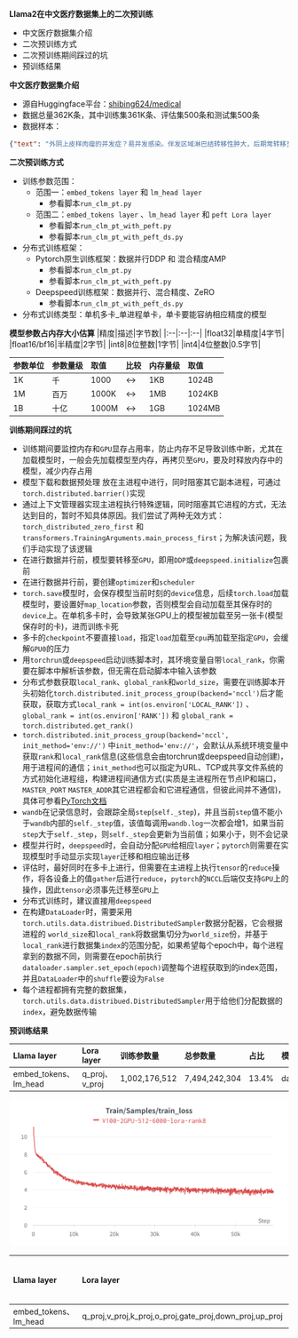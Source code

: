 **Llama2在中文医疗数据集上的二次预训练**
- 中文医疗数据集介绍
- 二次预训练方式
- 二次预训练期间踩过的坑
- 预训练结果

**中文医疗数据集介绍**
- 源自Huggingface平台：[shibing624/medical](https://huggingface.co/datasets/shibing624/medical/viewer/pretrain/train)
- 数据总量362K条，其中训练集361K条、评估集500条和测试集500条
- 数据样本：
```json
{"text": "外阴上皮样肉瘤的并发症？易并发感染。伴发区域淋巴结转移性肿大，后期常转移至肺。"}
```

**二次预训练方式**
- 训练参数范围：
  - 范围一：`embed_tokens layer` 和 `lm_head layer`
    - 参看脚本`run_clm_pt.py`
  - 范围二：`embed_tokens layer` 、`lm_head layer` 和 `peft Lora layer`
    - 参看脚本`run_clm_pt_with_peft.py`
    - 参看脚本`run_clm_pt_with_peft_ds.py`
- 分布式训练框架：
  - Pytorch原生训练框架：数据并行DDP 和 混合精度AMP
    - 参看脚本`run_clm_pt.py`
    - 参看脚本`run_clm_pt_with_peft.py`
  - Deepspeed训练框架：数据并行、混合精度、ZeRO
    - 参看脚本`run_clm_pt_with_peft_ds.py`
- 分布式训练类型：单机多卡_单进程单卡，单卡要能容纳相应精度的模型
  
**模型参数占内存大小估算**
|精度|描述|字节数|
|:--|:--|:--|
|float32|单精度|4字节|
|float16/bf16|半精度|2字节|
|int8|8位整数|1字节|
|int4|4位整数|0.5字节|

|参数单位|参数量级|取值|比较|内存量级|取值|
|:--|:--|:--|:--|:--|:--|
|1K|千|1000|<->|1KB|1024B|
|1M|百万|1000K|<->|1MB|1024KB|
|1B|十亿|1000M|<->|1GB|1024MB|

**训练期间踩过的坑**
- 训练期间要监控内存和`GPU`显存占用率，防止内存不足导致训练中断，尤其在加载模型时，一般会先加载模型至内存，再拷贝至`GPU`，要及时释放内存中的模型，减少内存占用
- 模型下载和数据预处理 放在主进程中进行，同时阻塞其它副本进程，可通过`torch.distributed.barrier()`实现
- 通过上下文管理器实现主进程执行特殊逻辑，同时阻塞其它进程的方式，无法达到目的，暂时不知具体原因。我们尝试了两种无效方式：`torch_distributed_zero_first` 和 `transformers.TrainingArguments.main_process_first`；为解决该问题，我们手动实现了该逻辑
- 在进行数据并行前，模型要转移至`GPU`，即用`DDP`或`deepspeed.initialize`包裹前
- 在进行数据并行前，要创建`optimizer`和`scheduler`
- `torch.save`模型时，会保存模型当前时刻的`device`信息，后续`torch.load`加载模型时，要设置好`map_location`参数，否则模型会自动加载至其保存时的`device`上。在单机多卡时，会导致某张GPU上的模型被加载至另一张卡(模型保存时的卡)，进而训练卡死
- 多卡的`checkpoint`不要直接`load`，指定`load`加载至`cpu`再加载至指定`GPU`，会缓解`GPU0`的压力
- 用`torchrun`或`deepspeed`启动训练脚本时，其环境变量自带`local_rank`，你需要在脚本中解析该参数，但无需在启动脚本中输入该参数
- 分布式参数获取`local_rank`、`global_rank`和`world_size`，需要在训练脚本开头初始化`torch.distributed.init_process_group(backend='nccl')`后才能获取，获取方式`local_rank = int(os.environ['LOCAL_RANK'])` 、`global_rank = int(os.environ['RANK'])` 和 `global_rank = torch.distributed.get_rank()`
- `torch.distributed.init_process_group(backend='nccl', init_method='env://')` 中`init_method='env://'`，会默认从系统环境变量中获取`rank`和`local_rank`信息(这些信息会由torchrun或deepspeed自动创建)，用于进程间的通信；`init_method`也可以指定为URL、TCP或共享文件系统的方式初始化进程组，构建进程间通信方式(实质是主进程所在节点IP和端口，`MASTER_PORT` `MASTER_ADDR`其它进程都会和它进程通信，但彼此间并不通信)，具体可参看[PyTorch文档](https://pytorch.org/docs/stable/distributed.html)
- `wandb`在记录信息时，会跟踪全局`step`(`self._step`)，并且当前`step`值不能小于`wandb`内部的`self._step`值，该值每调用`wandb.log`一次都会增1，如果当前`step`大于`self._step`，则`self._step`会更新为当前值；如果小于，则不会记录
- 模型并行时，`deepspeed`时，会自动分配`GPU`给相应`layer`；`pytorch`则需要在实现模型时手动显示实现`layer`迁移和相应输出迁移
- 评估时，最好同时在多卡上进行，但需要在主进程上执行`tensor`的`reduce`操作，将各设备上的值`gather`后进行`reduce`，`pytorch`的`NCCL`后端仅支持`GPU`上的操作，因此`tensor`必须事先迁移至`GPU`上
- 分布式训练时，建议直接用`deepspeed`
- 在构建`DataLoader`时，需要采用`torch.utils.data.distribued.DistributedSampler`数据分配器，它会根据进程的 `world_size`和`local_rank`将数据集切分为`world_size`份，并基于`local_rank`进行数据集`index`的范围分配，如果希望每个epoch中，每个进程拿到的数据不同，则需要在epoch前执行`dataloader.sampler.set_epoch(epoch)`调整每个进程获取到的index范围，并且`DataLoader`中的`shuffle`要设为`False`
- 每个进程都拥有完整的数据集，`torch.utils.data.distribued.DistributedSampler`用于给他们分配数据的`index`，避免数据传输

**预训练结果**

|Llama layer|Lora layer|训练参数量|总参数量|占比|模型存储|
|:--|:--|:--|:--|:--|:--|
|embed_tokens、lm_head|q_proj、v_proj|1,002,176,512|7,494,242,304|13.4%|data/lora_adapter/q_proj_v_proj_embed_tokens_lm_head|

<img src='../../pic/pretrain/q_proj_v_proj_embed_tokens_lm_head.png'>

|Llama layer|Lora layer|训练参数量|总参数量|占比|训练结果|模型存储|
|:--|:--|:--|:--|:--|:--|:--|
|embed_tokens、lm_head|q_proj,v_proj,k_proj,o_proj,gate_proj,down_proj,up_proj|1,017,970,688|7,494,242,304|13.58%|...|...|